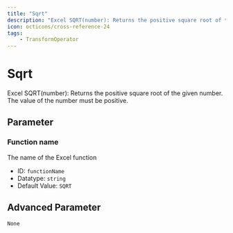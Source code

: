 ```yaml
---
title: "Sqrt"
description: "Excel SQRT(number): Returns the positive square root of the given number. The value of the number must be positive."
icon: octicons/cross-reference-24
tags: 
    - TransformOperator
---
```

# Sqrt
<!-- This file was generated - DO NOT CHANGE IT MANUALLY -->



Excel SQRT(number): Returns the positive square root of the given number. The value of the number must be positive.

## Parameter

### Function name

The name of the Excel function

- ID: `functionName`
- Datatype: `string`
- Default Value: `SQRT`





## Advanced Parameter

`None`